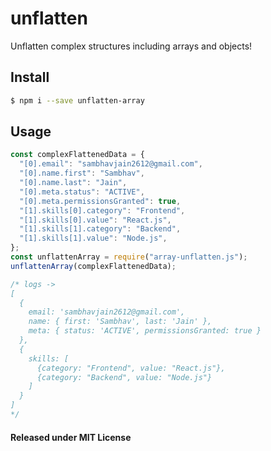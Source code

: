 # unflatten

Unflatten complex structures including arrays and objects!

## Install

```bash
$ npm i --save unflatten-array
```

## Usage

```js
const complexFlattenedData = {
  "[0].email": "sambhavjain2612@gmail.com",
  "[0].name.first": "Sambhav",
  "[0].name.last": "Jain",
  "[0].meta.status": "ACTIVE",
  "[0].meta.permissionsGranted": true,
  "[1].skills[0].category": "Frontend",
  "[1].skills[0].value": "React.js",
  "[1].skills[1].category": "Backend",
  "[1].skills[1].value": "Node.js",
};
const unflattenArray = require("array-unflatten.js");
unflattenArray(complexFlattenedData);

/* logs ->
[
  {
    email: 'sambhavjain2612@gmail.com',
    name: { first: 'Sambhav', last: 'Jain' },
    meta: { status: 'ACTIVE', permissionsGranted: true }
  },
  { 
    skills: [
      {category: "Frontend", value: "React.js"}, 
      {category: "Backend", value: "Node.js"}
    ]
  }
]
*/
```

#### Released under MIT License

